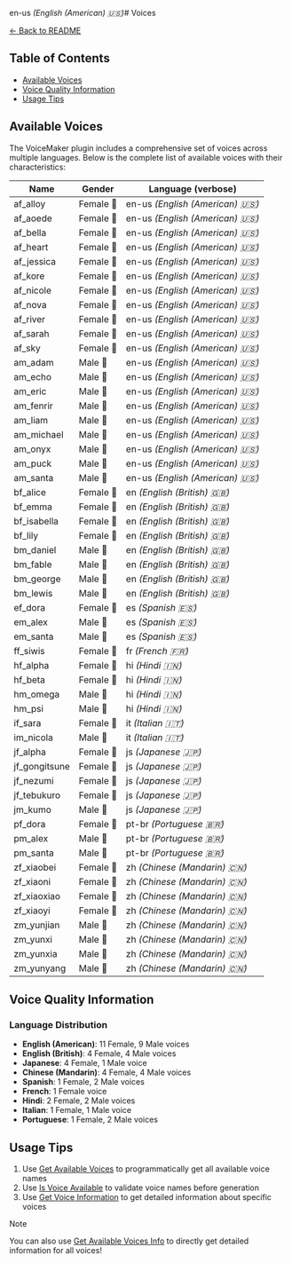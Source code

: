 en-us *(English (American) 🇺🇸)*# Voices

[← Back to README](README.md)

## Table of Contents
- [Available Voices](#available-voices)
- [Voice Quality Information](#voice-quality-information)
- [Usage Tips](#usage-tips)

## Available Voices

The VoiceMaker plugin includes a comprehensive set of voices across multiple languages. Below is the complete list of available voices with their characteristics:

| Name | Gender | Language (verbose) | 
|------|--------|----------|
| af_alloy      | Female 👩 | en-us *(English (American) 🇺🇸)* |
| af_aoede      | Female 👩 | en-us *(English (American) 🇺🇸)* |
| af_bella      | Female 👩 | en-us *(English (American) 🇺🇸)* |
| af_heart      | Female 👩 | en-us *(English (American) 🇺🇸)* |
| af_jessica    | Female 👩 | en-us *(English (American) 🇺🇸)* |
| af_kore       | Female 👩 | en-us *(English (American) 🇺🇸)* |
| af_nicole     | Female 👩 | en-us *(English (American) 🇺🇸)* |
| af_nova       | Female 👩 | en-us *(English (American) 🇺🇸)* |
| af_river      | Female 👩 | en-us *(English (American) 🇺🇸)* |
| af_sarah      | Female 👩 | en-us *(English (American) 🇺🇸)* |
| af_sky        | Female 👩 | en-us *(English (American) 🇺🇸)* |
| am_adam       | Male 👨   | en-us *(English (American) 🇺🇸)* |
| am_echo       | Male 👨   | en-us *(English (American) 🇺🇸)* |
| am_eric       | Male 👨   | en-us *(English (American) 🇺🇸)* |
| am_fenrir     | Male 👨   | en-us *(English (American) 🇺🇸)* |
| am_liam       | Male 👨   | en-us *(English (American) 🇺🇸)* |
| am_michael    | Male 👨   | en-us *(English (American) 🇺🇸)* |
| am_onyx       | Male 👨   | en-us *(English (American) 🇺🇸)* |
| am_puck       | Male 👨   | en-us *(English (American) 🇺🇸)* |
| am_santa      | Male 👨   | en-us *(English (American) 🇺🇸)* |
| bf_alice      | Female 👩 | en *(English (British) 🇬🇧)* |
| bf_emma       | Female 👩 | en *(English (British) 🇬🇧)* |
| bf_isabella   | Female 👩 | en *(English (British) 🇬🇧)* |
| bf_lily       | Female 👩 | en *(English (British) 🇬🇧)* |
| bm_daniel     | Male 👨   | en *(English (British) 🇬🇧)* |
| bm_fable      | Male 👨   | en *(English (British) 🇬🇧)* |
| bm_george     | Male 👨   | en *(English (British) 🇬🇧)* |
| bm_lewis      | Male 👨   | en *(English (British) 🇬🇧)* |
| ef_dora       | Female 👩 | es *(Spanish 🇪🇸)* |
| em_alex       | Male 👨   | es *(Spanish 🇪🇸)* |
| em_santa      | Male 👨   | es *(Spanish 🇪🇸)* |
| ff_siwis      | Female 👩 | fr *(French 🇫🇷)* |
| hf_alpha      | Female 👩 | hi *(Hindi 🇮🇳)* |
| hf_beta       | Female 👩 | hi *(Hindi 🇮🇳)* |
| hm_omega      | Male 👨   | hi *(Hindi 🇮🇳)* |
| hm_psi        | Male 👨   | hi *(Hindi 🇮🇳)* |
| if_sara       | Female 👩 | it *(Italian 🇮🇹)* |
| im_nicola     | Male 👨   | it *(Italian 🇮🇹)* |
| jf_alpha      | Female 👩 | js *(Japanese 🇯🇵)* |
| jf_gongitsune | Female 👩 | js *(Japanese 🇯🇵)* |
| jf_nezumi     | Female 👩 | js *(Japanese 🇯🇵)* |
| jf_tebukuro   | Female 👩 | js *(Japanese 🇯🇵)* |
| jm_kumo       | Male 👨   | js *(Japanese 🇯🇵)* |
| pf_dora       | Female 👩 | pt-br *(Portuguese 🇧🇷)* |
| pm_alex       | Male 👨   | pt-br *(Portuguese 🇧🇷)* |
| pm_santa      | Male 👨   | pt-br *(Portuguese 🇧🇷)* |
| zf_xiaobei    | Female 👩 | zh *(Chinese (Mandarin) 🇨🇳)* |
| zf_xiaoni     | Female 👩 | zh *(Chinese (Mandarin) 🇨🇳)* |
| zf_xiaoxiao   | Female 👩 | zh *(Chinese (Mandarin) 🇨🇳)* |
| zf_xiaoyi     | Female 👩 | zh *(Chinese (Mandarin) 🇨🇳)* |
| zm_yunjian    | Male 👨   | zh *(Chinese (Mandarin) 🇨🇳)* |
| zm_yunxi      | Male 👨   | zh *(Chinese (Mandarin) 🇨🇳)* |
| zm_yunxia     | Male 👨   | zh *(Chinese (Mandarin) 🇨🇳)* |
| zm_yunyang    | Male 👨   | zh *(Chinese (Mandarin) 🇨🇳)* |

## Voice Quality Information

### Language Distribution
- **English (American)**: 11 Female, 9 Male voices
- **English (British)**: 4 Female, 4 Male voices
- **Japanese**: 4 Female, 1 Male voice
- **Chinese (Mandarin)**: 4 Female, 4 Male voices
- **Spanish**: 1 Female, 2 Male voices
- **French**: 1 Female voice
- **Hindi**: 2 Female, 2 Male voices
- **Italian**: 1 Female, 1 Male voice
- **Portuguese**: 1 Female, 2 Male voices

## Usage Tips

1. Use [Get Available Voices](subsystem.md#get-available-voices) to programmatically get all available voice names
2. Use [Is Voice Available](subsystem.md#is-voice-available) to validate voice names before generation
3. Use [Get Voice Information](subsystem.md#get-voice-information) to get detailed information about specific voices

> [!NOTE]
> You can also use [Get Available Voices Info](subsystem.md#get-available-voices-info) to directly get detailed information for all voices!
